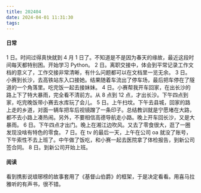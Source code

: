 ```yaml
---
title: 202404
date: 2024-04-01 11:31:30
tags:
---
```


#### 日常

1 日。时间过得真快就到 4 月 1 日了。不知道是不是因为春天的缘故，最近这段时间每天都特别困。开始学习 Python。
2 日。离职交接中，体会到平常记录工作文档的意义了，工作交接非常清晰，有什么问题都可以在文档里一览无余。
3 日。小赛到长沙，去高铁站东入口接她。结果随着车流出了停车场，最后把车停在了隧道的一个角落里。吃完饭一起去接妹妹。
4 日。小赛帮我开车回家，在出长沙的路上下了特大暴雨，完全看不清前方。从 8 点到 12 点，才出长沙。下午四点到家，吃完晚饭带小赛去水库玩了会儿。
5 日。上午扫坟。下午去县城，回家的路上走的乡道，对面一辆车把车后视镜蹭了一条印子。总结教训就是宁愿堵在大路，都不去小路上凑热闹。另外，不要相信高德导航走小路。晚上开车回长沙，又是大暴雨。
6 日。下午四点才出门。晚上在湘江边吹风。又去了零食很大，逛了一圈发现没啥有特色的零食。
7 日。在 tv 的最后一天，上午在公司 oa 就没了账号，下午索性不去上班了。中午做了饭吃，和小赛一起去医院拿了体检报告，到新公司签合同。
8 日。到新公司开始上班。

#### 阅读

看到携影说琅琊榜的故事套用了《基督山伯爵》的框架，于是决定看看。用喜马拉雅听的有声书，很不错。
